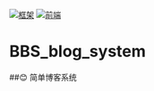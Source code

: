 [![框架](https://img.shields.io/badge/language-django-brightgreen.svg?style=plastic)](https://docs.djangoproject.com/en/2.1/) [![前端](https://img.shields.io/badge/language-bootstarp3.x-brightgreen.svg?style=plastic)](https://v3.bootcss.com/)
# BBS_blog_system
##😊 简单博客系统
